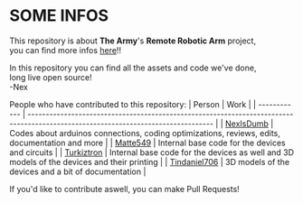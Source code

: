 # SOME INFOS
This repository is about **The Army**'s **Remote Robotic Arm** project,<br>
you can find more infos [here](https://the-army-hope.github.io/)!!

In this repository you can find all the assets and code we've done,<br>
long live open source!<br>
\-Nex

People who have contributed to this repository:
| Person       | Work                                                                                                                              |
| ------------ | --------------------------------------------------------------------------------------------------------------------------------- |
| [NexIsDumb](https://github.com/NexIsDumb)       | Codes about arduinos connections, coding optimizations, reviews, edits, documentation and more |
| [Matte549](https://github.com/Matte549)         | Internal base code for the devices and circuits                                                |
| [Turkiztron](https://github.com/turkiz-jpg)     | Internal base code for the devices as well and 3D models of the devices and their printing     |
| [Tindaniel706](https://github.com/Tindaniel706) | 3D models of the devices and a bit of documentation                                            |

If you'd like to contribute aswell, you can make Pull Requests!
